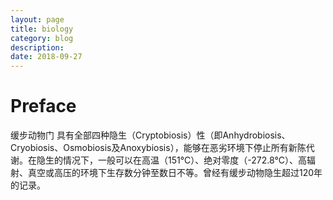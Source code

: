 ```yaml
---
layout: page
title: biology
category: blog
description: 
date: 2018-09-27
---
```

# Preface

缓步动物门 具有全部四种隐生（Cryptobiosis）性（即Anhydrobiosis、Cryobiosis、Osmobiosis及Anoxybiosis），能够在恶劣环境下停止所有新陈代谢。在隐生的情况下，一般可以在高温（151°C）、绝对零度（-272.8°C）、高辐射、真空或高压的环境下生存数分钟至数日不等。曾经有缓步动物隐生超过120年的记录。